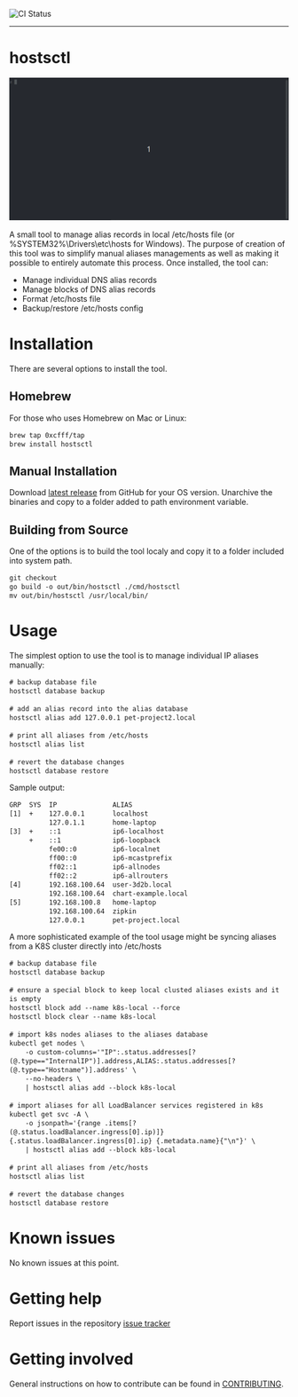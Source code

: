![CI Status](https://github.com/0xcfff/hostsctl/actions/workflows/ci.yaml/badge.svg)
___

# hostsctl
![](./demo.gif)

A small tool to manage alias records in local /etc/hosts file (or %SYSTEM32%\Drivers\etc\hosts for Windows). The purpose of creation of this tool was to simplify manual aliases managements as well as making it possible to entirely automate this process. Once installed, the tool can:
* Manage individual DNS alias records
* Manage blocks of DNS alias records
* Format /etc/hosts file
* Backup/restore /etc/hosts config

# Installation
There are several options to install the tool.

## Homebrew
For those who uses Homebrew on Mac or Linux:
```
brew tap 0xcfff/tap
brew install hostsctl
```

## Manual Installation
Download [latest release](https://github.com/0xcfff/hostsctl/releases/latest) from GitHub for your OS version. Unarchive the binaries and copy to a folder added to path environment variable.


## Building from Source
One of the options is to build the tool localy and copy it to a folder included into system path.
```
git checkout 
go build -o out/bin/hostsctl ./cmd/hostsctl
mv out/bin/hostsctl /usr/local/bin/
```

# Usage
The simplest option to use the tool is to manage individual IP aliases manually:
```
# backup database file
hostsctl database backup

# add an alias record into the alias database
hostsctl alias add 127.0.0.1 pet-project2.local

# print all aliases from /etc/hosts
hostsctl alias list

# revert the database changes
hostsctl database restore
```

Sample output:
```
GRP  SYS  IP              ALIAS
[1]  +    127.0.0.1       localhost
          127.0.1.1       home-laptop
[3]  +    ::1             ip6-localhost
     +    ::1             ip6-loopback
          fe00::0         ip6-localnet
          ff00::0         ip6-mcastprefix
          ff02::1         ip6-allnodes
          ff02::2         ip6-allrouters
[4]       192.168.100.64  user-3d2b.local
          192.168.100.64  chart-example.local
[5]       192.168.100.8   home-laptop
          192.168.100.64  zipkin
          127.0.0.1       pet-project.local
```

A more sophisticated example of the tool usage might be syncing aliases from a K8S cluster directly into /etc/hosts
```
# backup database file
hostsctl database backup

# ensure a special block to keep local clusted aliases exists and it is empty
hostsctl block add --name k8s-local --force
hostsctl block clear --name k8s-local

# import k8s nodes aliases to the aliases database
kubectl get nodes \
    -o custom-columns='"IP":.status.addresses[?(@.type=="InternalIP")].address,ALIAS:.status.addresses[?(@.type=="Hostname")].address' \
    --no-headers \
    | hostsctl alias add --block k8s-local

# import aliases for all LoadBalancer services registered in k8s
kubectl get svc -A \
    -o jsonpath='{range .items[?(@.status.loadBalancer.ingress[0].ip)]}{.status.loadBalancer.ingress[0].ip} {.metadata.name}{"\n"}' \
    | hostsctl alias add --block k8s-local

# print all aliases from /etc/hosts
hostsctl alias list

# revert the database changes
hostsctl database restore
```

# Known issues
No known issues at this point.

# Getting help
Report issues in the repository [issue tracker](https://github.com/0xcfff/hostsctl/issues)

# Getting involved
General instructions on how to contribute can be found in [CONTRIBUTING](CONTRIBUTING.md).
